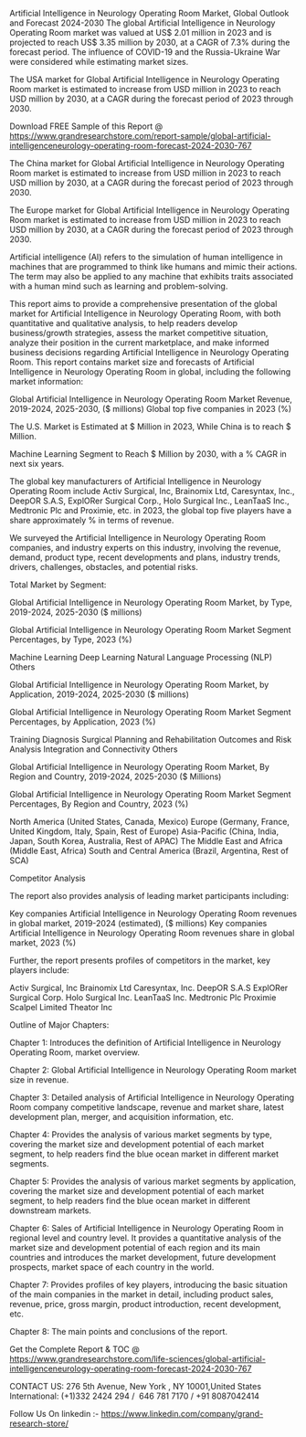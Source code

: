 Artificial Intelligence in Neurology Operating Room Market, Global Outlook and Forecast 2024-2030
The global Artificial Intelligence in Neurology Operating Room market was valued at US$ 2.01 million in 2023 and is projected to reach US$ 3.35 million by 2030, at a CAGR of 7.3% during the forecast period. The influence of COVID-19 and the Russia-Ukraine War were considered while estimating market sizes.

The USA market for Global Artificial Intelligence in Neurology Operating Room market is estimated to increase from USD million in 2023 to reach USD million by 2030, at a CAGR during the forecast period of 2023 through 2030.

Download FREE Sample of this Report @ https://www.grandresearchstore.com/report-sample/global-artificial-intelligenceneurology-operating-room-forecast-2024-2030-767

The China market for Global Artificial Intelligence in Neurology Operating Room market is estimated to increase from USD million in 2023 to reach USD million by 2030, at a CAGR during the forecast period of 2023 through 2030.

The Europe market for Global Artificial Intelligence in Neurology Operating Room market is estimated to increase from USD million in 2023 to reach USD million by 2030, at a CAGR during the forecast period of 2023 through 2030.

Artificial intelligence (AI) refers to the simulation of human intelligence in machines that are programmed to think like humans and mimic their actions. The term may also be applied to any machine that exhibits traits associated with a human mind such as learning and problem-solving.

This report aims to provide a comprehensive presentation of the global market for Artificial Intelligence in Neurology Operating Room, with both quantitative and qualitative analysis, to help readers develop business/growth strategies, assess the market competitive situation, analyze their position in the current marketplace, and make informed business decisions regarding Artificial Intelligence in Neurology Operating Room. This report contains market size and forecasts of Artificial Intelligence in Neurology Operating Room in global, including the following market information:

Global Artificial Intelligence in Neurology Operating Room Market Revenue, 2019-2024, 2025-2030, ($ millions)
Global top five companies in 2023 (%)

The U.S. Market is Estimated at $ Million in 2023, While China is to reach $ Million.

Machine Learning Segment to Reach $ Million by 2030, with a % CAGR in next six years.

The global key manufacturers of Artificial Intelligence in Neurology Operating Room include Activ Surgical, Inc, Brainomix Ltd, Caresyntax, Inc., DeepOR S.A.S, ExplORer Surgical Corp., Holo Surgical Inc., LeanTaaS Inc., Medtronic Plc and Proximie, etc. in 2023, the global top five players have a share approximately % in terms of revenue.

We surveyed the Artificial Intelligence in Neurology Operating Room companies, and industry experts on this industry, involving the revenue, demand, product type, recent developments and plans, industry trends, drivers, challenges, obstacles, and potential risks.

Total Market by Segment:

Global Artificial Intelligence in Neurology Operating Room Market, by Type, 2019-2024, 2025-2030 ($ millions)

Global Artificial Intelligence in Neurology Operating Room Market Segment Percentages, by Type, 2023 (%)

Machine Learning
Deep Learning
Natural Language Processing (NLP)
Others

Global Artificial Intelligence in Neurology Operating Room Market, by Application, 2019-2024, 2025-2030 ($ millions)

Global Artificial Intelligence in Neurology Operating Room Market Segment Percentages, by Application, 2023 (%)

Training
Diagnosis
Surgical Planning and Rehabilitation
Outcomes and Risk Analysis
Integration and Connectivity
Others

Global Artificial Intelligence in Neurology Operating Room Market, By Region and Country, 2019-2024, 2025-2030 ($ Millions)

Global Artificial Intelligence in Neurology Operating Room Market Segment Percentages, By Region and Country, 2023 (%)

North America (United States, Canada, Mexico)
Europe (Germany, France, United Kingdom, Italy, Spain, Rest of Europe)
Asia-Pacific (China, India, Japan, South Korea, Australia, Rest of APAC)
The Middle East and Africa (Middle East, Africa)
South and Central America (Brazil, Argentina, Rest of SCA)

Competitor Analysis

The report also provides analysis of leading market participants including:

Key companies Artificial Intelligence in Neurology Operating Room revenues in global market, 2019-2024 (estimated), ($ millions)
Key companies Artificial Intelligence in Neurology Operating Room revenues share in global market, 2023 (%)

Further, the report presents profiles of competitors in the market, key players include:

Activ Surgical, Inc
Brainomix Ltd
Caresyntax, Inc.
DeepOR S.A.S
ExplORer Surgical Corp.
Holo Surgical Inc.
LeanTaaS Inc.
Medtronic Plc
Proximie
Scalpel Limited
Theator Inc

Outline of Major Chapters:

Chapter 1: Introduces the definition of Artificial Intelligence in Neurology Operating Room, market overview.

Chapter 2: Global Artificial Intelligence in Neurology Operating Room market size in revenue.

Chapter 3: Detailed analysis of Artificial Intelligence in Neurology Operating Room company competitive landscape, revenue and market share, latest development plan, merger, and acquisition information, etc.

Chapter 4: Provides the analysis of various market segments by type, covering the market size and development potential of each market segment, to help readers find the blue ocean market in different market segments.

Chapter 5: Provides the analysis of various market segments by application, covering the market size and development potential of each market segment, to help readers find the blue ocean market in different downstream markets.

Chapter 6: Sales of Artificial Intelligence in Neurology Operating Room in regional level and country level. It provides a quantitative analysis of the market size and development potential of each region and its main countries and introduces the market development, future development prospects, market space of each country in the world.

Chapter 7: Provides profiles of key players, introducing the basic situation of the main companies in the market in detail, including product sales, revenue, price, gross margin, product introduction, recent development, etc.

Chapter 8: The main points and conclusions of the report.

Get the Complete Report & TOC @ https://www.grandresearchstore.com/life-sciences/global-artificial-intelligenceneurology-operating-room-forecast-2024-2030-767

CONTACT US:
276 5th Avenue, New York , NY 10001,United States
International: (+1)332 2424 294 /  646 781 7170 / +91 8087042414

Follow Us On linkedin :- https://www.linkedin.com/company/grand-research-store/
